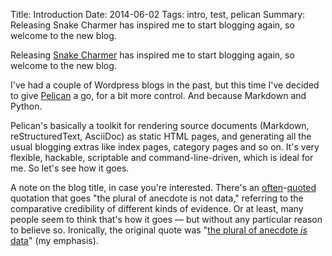 Title: Introduction
Date: 2014-06-02
Tags: intro, test, pelican
Summary: Releasing Snake Charmer has inspired me to start blogging again, so welcome to the new blog.

Releasing [Snake Charmer](https://github.com/andrewclegg/snake-charmer) has inspired me to start blogging again, so welcome to the new blog.

I've had a couple of Wordpress blogs in the past, but this time I've decided to give [Pelican](http://blog.getpelican.com/) a go, for a bit more control. And because Markdown and Python.

Pelican's basically a toolkit for rendering source documents (Markdown, reStructuredText, AsciiDoc) as static HTML pages, and generating all the usual blogging extras like index pages, category pages and so on. It's very flexible, hackable, scriptable and command-line-driven, which is ideal for me. So let's see how it goes.

A note on the blog title, in case you're interested. There's an [often](http://www.psychologytoday.com/blog/scientocracy/201401/the-plural-anecdote-is-not-data)-[quoted](http://www.ft.com/cms/s/2/634fb176-bf3f-11e3-b924-00144feabdc0.html#axzz33YVGNMQM) quotation that goes "the plural of anecdote is not data," referring to the comparative credibility of different kinds of evidence. Or at least, many people seem to think that's how it goes &mdash; but without any particular reason to believe so. Ironically, the original quote was "[the plural of anecdote *is* data](http://blog.revolutionanalytics.com/2011/04/the-plural-of-anecdote-is-data-after-all.html)" (my emphasis).  
